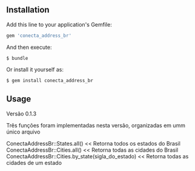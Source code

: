 ## Installation

Add this line to your application's Gemfile:

```ruby
gem 'conecta_address_br'
```

And then execute:

    $ bundle

Or install it yourself as:

    $ gem install conecta_address_br

## Usage
Versão 0.1.3

Três funções foram implementadas nesta versão, organizadas em umm único arquivo

ConectaAddressBr::States.all() << Retorna todos os estados do Brasil
ConectaAddressBr::Cities.all() << Retorna todas as cidades do Brasil
ConectaAddressBr::Cities.by_state(sigla_do_estado) << Retorna todas as cidades de um estado